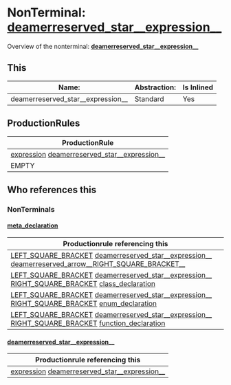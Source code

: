# NonTerminal: **[deamerreserved_star__expression__](./deamerreserved_star__expression__.md)**

Overview of the nonterminal: **[deamerreserved_star__expression__](./deamerreserved_star__expression__.md)**



## This

| Name:                | Abstraction:    | Is Inlined |
| -------------------- | --------------- | ---------- |
| deamerreserved_star__expression__ | Standard | Yes |



## ProductionRules

| ProductionRule |
| ---- |
| [expression](./expression.md) [deamerreserved_star__expression__](./deamerreserved_star__expression__.md)  |
| EMPTY  |




## Who references this

### NonTerminals


#### [meta_declaration](./../Grammar/meta_declaration.md)

| Productionrule referencing this                      |
| ---------------------------------------------------- |
| [LEFT_SQUARE_BRACKET](./../Lexicon/LEFT_SQUARE_BRACKET.md) [deamerreserved_star__expression__](./deamerreserved_star__expression__.md) [deamerreserved_arrow__RIGHT_SQUARE_BRACKET__](./deamerreserved_arrow__RIGHT_SQUARE_BRACKET__.md)  |
| [LEFT_SQUARE_BRACKET](./../Lexicon/LEFT_SQUARE_BRACKET.md) [deamerreserved_star__expression__](./deamerreserved_star__expression__.md) [RIGHT_SQUARE_BRACKET](./../Lexicon/RIGHT_SQUARE_BRACKET.md) [class_declaration](./class_declaration.md)  |
| [LEFT_SQUARE_BRACKET](./../Lexicon/LEFT_SQUARE_BRACKET.md) [deamerreserved_star__expression__](./deamerreserved_star__expression__.md) [RIGHT_SQUARE_BRACKET](./../Lexicon/RIGHT_SQUARE_BRACKET.md) [enum_declaration](./enum_declaration.md)  |
| [LEFT_SQUARE_BRACKET](./../Lexicon/LEFT_SQUARE_BRACKET.md) [deamerreserved_star__expression__](./deamerreserved_star__expression__.md) [RIGHT_SQUARE_BRACKET](./../Lexicon/RIGHT_SQUARE_BRACKET.md) [function_declaration](./function_declaration.md)  |


#### [deamerreserved_star__expression__](./../Grammar/deamerreserved_star__expression__.md)

| Productionrule referencing this                      |
| ---------------------------------------------------- |
| [expression](./expression.md) [deamerreserved_star__expression__](./deamerreserved_star__expression__.md)  |




